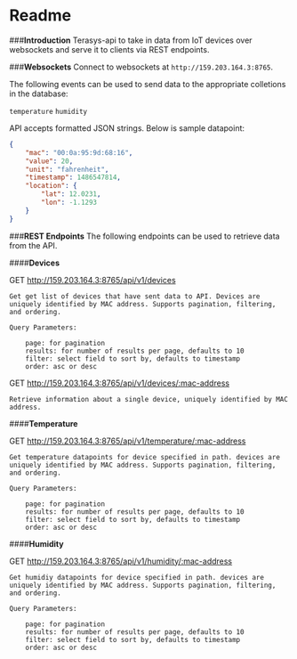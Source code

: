 **Readme**
======
###**Introduction**
Terasys-api to take in data from IoT devices over websockets and serve it to clients via REST endpoints.

###**Websockets**
Connect to websockets at ```http://159.203.164.3:8765```.

The following events can be used to send data to the appropriate colletions in the database:

`temperature`
`humidity`

API accepts formatted JSON strings. Below is sample datapoint:

```json
{
	"mac": "00:0a:95:9d:68:16",
	"value": 20,
	"unit": "fahrenheit",
	"timestamp": 1486547814,
	"location": {
		"lat": 12.0231,
		"lon": -1.1293
	}
}
```

###**REST Endpoints**
The following endpoints can be used to retrieve data from the API.

####**Devices**

GET http://159.203.164.3:8765/api/v1/devices


	Get get list of devices that have sent data to API. Devices are uniquely identified by MAC address. Supports pagination, filtering, and ordering.

	Query Parameters:

		page: for pagination
		results: for number of results per page, defaults to 10
		filter: select field to sort by, defaults to timestamp
		order: asc or desc

GET http://159.203.164.3:8765/api/v1/devices/:mac-address


	Retrieve information about a single device, uniquely identified by MAC address.

####**Temperature**

GET http://159.203.164.3:8765/api/v1/temperature/:mac-address


	Get temperature datapoints for device specified in path. devices are uniquely identified by MAC address. Supports pagination, filtering, and ordering.

	Query Parameters:

		page: for pagination
		results: for number of results per page, defaults to 10
		filter: select field to sort by, defaults to timestamp
		order: asc or desc

####**Humidity**

GET http://159.203.164.3:8765/api/v1/humidity/:mac-address


	Get humidiy datapoints for device specified in path. devices are uniquely identified by MAC address. Supports pagination, filtering, and ordering.

	Query Parameters:

		page: for pagination
		results: for number of results per page, defaults to 10
		filter: select field to sort by, defaults to timestamp
		order: asc or desc